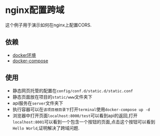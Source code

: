 # nginx配置跨域

这个例子用于演示如何在nginx上配置CORS.

## 依赖

+ [docker环境](https://www.docker.com/get-started)
+ [docker-compose](https://docs.docker.com/compose/install/)

## 使用

+ 静态网页托管的配置在`config/conf.d/static.d/static.conf`
+ 静态页面放在项目的`static/www`文件夹下
+ api服务在`server`文件夹下
+ 执行容器可以在`该项目根目录下`打开`terminal`使用`docker-compose up -d`
+ 浏览器中打开页面`localhost:8000/test`可以看到api的返回,打开`localhost:8001`可以看到一个包含一个按钮的页面,点击这个按钮可以看到`Hello World`,证明解决了跨域问题.